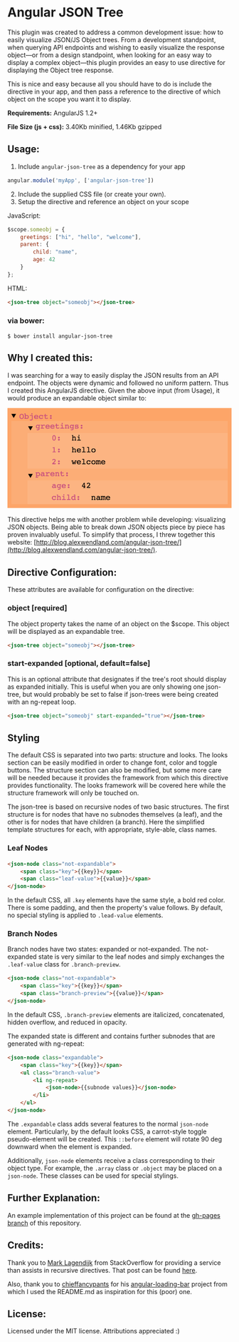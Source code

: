 # Angular JSON Tree

This plugin was created to address a common development issue: how to easily visualize JSON/JS Object trees. From a development standpoint, when querying API endpoints and wishing to easily visualize the response object—or from a design standpoint, when looking for an easy way to display a complex object—this plugin provides an easy to use directive for displaying the Object tree response.

This is nice and easy because all you should have to do is include the directive in your app, and then pass a reference to the directive of which object on the scope you want it to display.

**Requirements:** AngularJS 1.2+

**File Size (js + css):** 3.40Kb minified, 1.46Kb gzipped

## Usage:

1. Include `angular-json-tree` as a dependency for your app
```javascript
angular.module('myApp', ['angular-json-tree'])
```
2. Include the supplied CSS file (or create your own).
3. Setup the directive and reference an object on your scope

JavaScript:

```javascript
$scope.someobj = {
    greetings: ["hi", "hello", "welcome"],
    parent: {
        child: "name",
        age: 42
    }
};
```

HTML:

```html
<json-tree object="someobj"></json-tree>
```

### via bower:
```
$ bower install angular-json-tree
```

## Why I created this:

I was searching for a way to easily display the JSON results from an API endpoint. The objects were dynamic and followed no uniform pattern. Thus I created this AngularJS directive. Given the above input (from Usage), it would produce an expandable object similar to:

![Example Output](readme/example_output.png)

This directive helps me with another problem while developing: visualizing JSON objects. Being able to break down JSON objects piece by piece has proven invaluably useful. To simplify that process, I threw together this website: [http://blog.alexwendland.com/angular-json-tree/](http://blog.alexwendland.com/angular-json-tree/).

## Directive Configuration:
These attributes are available for configuration on the directive:

### object [required]

The object property takes the name of an object on the $scope. This object will be displayed as an expandable tree.

```html
<json-tree object="someobj"></json-tree>
```

### start-expanded [optional, default=false]

This is an optional attribute that designates if the tree's root should display as expanded initially. This is useful when you are only showing one json-tree, but would probably be set to false if json-trees were being created with an ng-repeat loop.

```html
<json-tree object="someobj" start-expanded="true"></json-tree>
```

## Styling

The default CSS is separated into two parts: structure and looks. The looks section can be easily modified in order to change font, color and toggle buttons. The structure section can also be modified, but some more care will be needed because it provides the framework from which this directive provides functionality. The looks framework will be covered here while the structure framework will only be touched on.

The json-tree is based on recursive nodes of two basic structures. The first structure is for nodes that have no subnodes themselves (a leaf), and the other is for nodes that have children (a branch). Here the simplified template structures for each, with appropriate, style-able, class names.

### Leaf Nodes

```html
<json-node class="not-expandable">
    <span class="key">{{key}}</span>
    <span class="leaf-value">{{value}}</span>
</json-node>
```
In the default CSS, all `.key` elements have the same style, a bold red color. There is some padding, and then the property's value follows. By default, no special styling is applied to `.lead-value` elements.

### Branch Nodes

Branch nodes have two states: expanded or not-expanded. The not-expanded state is very similar to the leaf nodes and simply exchanges the `.leaf-value` class for `.branch-preview`.

```html
<json-node class="not-expandable">
    <span class="key">{{key}}</span>
    <span class="branch-preview">{{value}}</span>
</json-node>
```
In the default CSS, `.branch-preview` elements are italicized, concatenated, hidden overflow, and reduced in opacity.

The expanded state is different and contains further subnodes that are generated with ng-repeat:

```html
<json-node class="expandable">
    <span class="key">{{key}}</span>
    <ul class="branch-value">
        <li ng-repeat>
            <json-node>{{subnode values}}</json-node>
        </li>
    </ul>
</json-node>
```
The `.expandable` class adds several features to the normal `json-node` element. Particularly, by the default looks CSS, a carrot-style toggle pseudo-element will be created. This `::before` element will rotate 90 deg downward when the element is expanded.

Additionally, `json-node` elements receive a class corresponding to their object type. For example, the `.array` class or `.object` may be placed on a `json-node`. These classes can be used for special stylings.

## Further Explanation:

An example implementation of this project can be found at the [gh-pages branch](https://github.com/awendland/angular-json-tree/tree/gh-pages) of this repository.

## Credits:

Thank you to [Mark Lagendijk](https://stackoverflow.com/users/665825/mark-lagendijk) from StackOverflow for providing a service than assists in recursive directives. That post can be found [here](http://stackoverflow.com/questions/14430655/recursion-in-angular-directives).

Also, thank you to [chieffancypants](https://github.com/chieffancypants/) for his [angular-loading-bar](https://github.com/chieffancypants/angular-loading-bar) project from which I used the README.md as inspiration for this (poor) one.

## License:

Licensed under the MIT license. Attributions appreciated :)